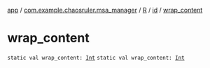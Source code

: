 [app](../../../index.md) / [com.example.chaosruler.msa_manager](../../index.md) / [R](../index.md) / [id](index.md) / [wrap_content](.)

# wrap_content

`static val wrap_content: `[`Int`](https://kotlinlang.org/api/latest/jvm/stdlib/kotlin/-int/index.html)
`static val wrap_content: `[`Int`](https://kotlinlang.org/api/latest/jvm/stdlib/kotlin/-int/index.html)